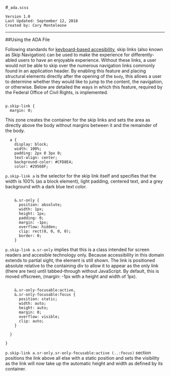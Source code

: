 #`_ada.scss`
```
Version 1.0
Last Updated: September 12, 2018
Created by: Cory Monteleone
```
***
##Using the ADA File

Following standards for [keyboard-based accesibility](https://webaim.org/techniques/skipnav/), skip links (also known as Skip Navigation) can be used to make the experience for differently-abled users to have an enjoyable experience. Without these links, a user would not be able to skip over the numerous navigation links commonly found in an application header. By enabling this feature and placing structural elements directly after the opening of the `body`, this allows a user to determine whether they would like to jump to the content, the navigation, or otherwise. Below are detailed the ways in which this feature, required by the Federal Office of Civil Rights, is implemented.

```

p.skip-link {
  margin: 0;

```

This zone creates the container for the skip links and sets the area as directly above the body without margins between it and the remainder of the body.

```
  a {
    display: block;
    width: 100%;
    padding: 2px 0 3px 0;
    text-align: center;
    background-color: #CFD8E4;
    color: #29568F;

```

`p.skip-link a` is the selector for the skip link itself and specifies that the width is 100% (as a block element), light padding, centered text, and a grey background with a dark blue text color.

```
    
    &.sr-only {
      position: absolute;
      width: 1px;
      height: 1px;
      padding: 0;
      margin: -1px;
      overflow: hidden;
      clip: rect(0, 0, 0, 0);
      border: 0;
    }

```

`p.skip-link a.sr-only` implies that this is a class intended for screen readers and accesible technology only. Because accessibility in this domain extends to partial sight, the element is still shown. The link is positioned absolute relative to the containing div to allow it to appear as the only link (there are two) until tabbed-through without JavaScript. By default, this is moved offscreen, (margin: -1px with a height and width of 1px).

```

    &.sr-only-focusable:active,
    &.sr-only-focusable:focus {
      position: static;
      width: auto;
      height: auto;
      margin: 0;
      overflow: visible;
      clip: auto;
    }

  }

}

```

`p.skip-link a.sr-only.sr-only-focusable:active (..:focus)` section positions the link above all else with a static position and sets the visibility as the link will now take up the automatic height and width as defined by its container.